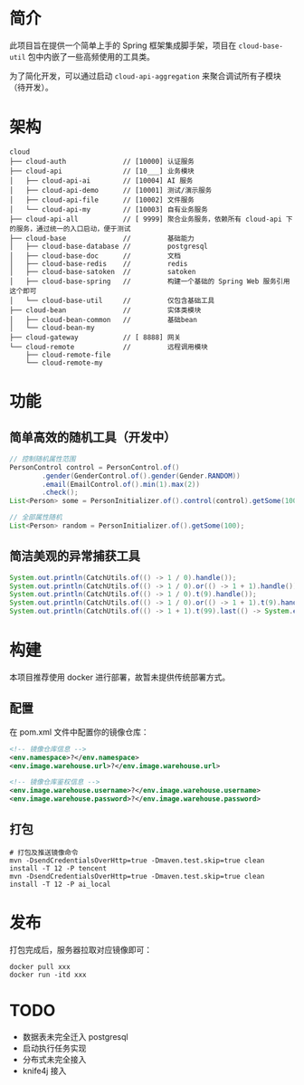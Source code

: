 # 简介

此项目旨在提供一个简单上手的 Spring 框架集成脚手架，项目在 `cloud-base-util` 包中内嵌了一些高频使用的工具类。

为了简化开发，可以通过启动 `cloud-api-aggregation` 来聚合调试所有子模块（待开发）。

# 架构

```text
cloud
├── cloud-auth              // [10000] 认证服务
├── cloud-api               // [10___] 业务模块
│   ├── cloud-api-ai        // [10004] AI 服务
│   ├── cloud-api-demo      // [10001] 测试/演示服务
│   ├── cloud-api-file      // [10002] 文件服务
│   └── cloud-api-my        // [10003] 自有业务服务
├── cloud-api-all           // [ 9999] 聚合业务服务，依赖所有 cloud-api 下的服务，通过统一的入口启动，便于测试
├── cloud-base              //         基础能力
│   ├── cloud-base-database //         postgresql
│   ├── cloud-base-doc      //         文档
│   ├── cloud-base-redis    //         redis
│   ├── cloud-base-satoken  //         satoken
│   ├── cloud-base-spring   //         构建一个基础的 Spring Web 服务引用这个即可
│   └── cloud-base-util     //         仅包含基础工具
├── cloud-bean              //         实体类模块
│   ├── cloud-bean-common   //         基础bean
│   └── cloud-bean-my
├── cloud-gateway           // [ 8888] 网关
└── cloud-remote            //         远程调用模块
    ├── cloud-remote-file
    └── cloud-remote-my
```

# 功能

## 简单高效的随机工具（开发中）

```java
// 控制随机属性范围
PersonControl control = PersonControl.of()
        .gender(GenderControl.of().gender(Gender.RANDOM))
        .email(EmailControl.of().min(1).max(2))
        .check();
List<Person> some = PersonInitializer.of().control(control).getSome(100);

// 全部属性随机
List<Person> random = PersonInitializer.of().getSome(100);
```

## 简洁美观的异常捕获工具

```java
System.out.println(CatchUtils.of(() -> 1 / 0).handle());
System.out.println(CatchUtils.of(() -> 1 / 0).or(() -> 1 + 1).handle());
System.out.println(CatchUtils.of(() -> 1 / 0).t(9).handle());
System.out.println(CatchUtils.of(() -> 1 / 0).or(() -> 1 + 1).t(9).handle());
System.out.println(CatchUtils.of(() -> 1 + 1).t(99).last(() -> System.err.println("完成")).handle());
```

# 构建

本项目推荐使用 docker 进行部署，故暂未提供传统部署方式。

## 配置

在 pom.xml 文件中配置你的镜像仓库：

```xml
<!-- 镜像仓库信息 -->
<env.namespace>?</env.namespace>
<env.image.warehouse.url>?</env.image.warehouse.url>

<!-- 镜像仓库鉴权信息 -->
<env.image.warehouse.username>?</env.image.warehouse.username>
<env.image.warehouse.password>?</env.image.warehouse.password>
```

## 打包

```shell
# 打包及推送镜像命令
mvn -DsendCredentialsOverHttp=true -Dmaven.test.skip=true clean install -T 12 -P tencent
mvn -DsendCredentialsOverHttp=true -Dmaven.test.skip=true clean install -T 12 -P ai_local
```

# 发布

打包完成后，服务器拉取对应镜像即可：

```shell
docker pull xxx
docker run -itd xxx
```

# TODO

- 数据表未完全迁入 postgresql
- 启动执行任务实现
- 分布式未完全接入
- knife4j 接入